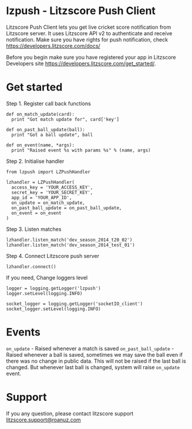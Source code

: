 lzpush - Litzscore Push Client
======

Litzscore Push Client lets you get live cricket score notification from Litzscore server. It uses Litzscore API v2 to authenticate and receive notification. Make sure you have rights for push notification, check https://developers.litzscore.com/docs/

Before you begin make sure you have registered your app in Litzscore Developers site https://developers.litzscore.com/get_started/.


Get started
=======


Step 1. Register call back functions

```
def on_match_update(card):
  print "Got match update for", card['key']

def on_past_ball_update(ball):
  print "Got a ball update", ball

def on_event(name, *args):
  print "Raised event %s with params %s" % (name, args)
```

Step 2. Initialise handler

```
from lzpush import LZPushHandler

lzhandler = LZPushHandler(
  access_key = 'YOUR_ACCESS_KEY',
  secret_key = 'YOUR_SECRET_KEY',
  app_id = 'YOUR_APP_ID',
  on_update = on_match_update,
  on_past_ball_update = on_past_ball_update,
  on_event = on_event
)
```

Step 3. Listen matches

```
lzhandler.listen_match('dev_season_2014_t20_02')
lzhandler.listen_match('dev_season_2014_test_01')
```

Step 4. Connect Litzscore push server

```
lzhandler.connect()
```


If you need, Change loggers level

```
logger = logging.getLogger('lzpush')
logger.setLevel(logging.INFO)

socket_logger = logging.getLogger('socketIO_client')
socket_logger.setLevel(logging.INFO)
```

Events
======

`on_update` - Raised whenever a match is saved
`on_past_ball_update` - Raised whenever a ball is saved, sometimes we may save the ball even if there was no change in public data. This will not be raised if the last ball is changed. But whenever last ball is changed, system will raise `on_update` event. 


Support
=====
If you any question, please contact litzscore support litzscore.support@roanuz.com